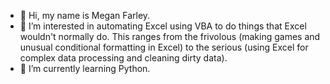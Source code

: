 - 👋 Hi, my name is Megan Farley.
- 👀 I’m interested in automating Excel using VBA to do things that Excel wouldn't normally do.  This ranges from the frivolous (making games and unusual conditional formatting in Excel) to the serious (using Excel for complex data processing and cleaning dirty data).
- 🌱 I’m currently learning Python.


<!---
mcfarley1/mcfarley1 is a ✨ special ✨ repository because its `README.md` (this file) appears on your GitHub profile.
You can click the Preview link to take a look at your changes.
--->
